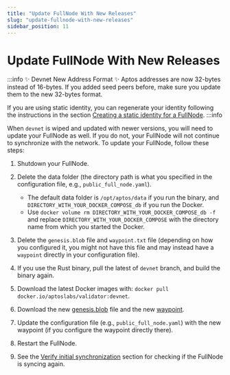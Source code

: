 ```yaml
---
title: "Update FullNode With New Releases"
slug: "update-fullnode-with-new-releases"
sidebar_position: 11
---
```


# Update FullNode With New Releases

:::info ✨ Devnet New Address Format ✨
Aptos addresses are now 32-bytes instead of 16-bytes. If you added seed peers before, make sure you update them to the new 32-bytes format.

If you are using static identity, you can regenerate your identity following the instructions in the section [Creating a static identity for a FullNode](network-identity-fullnode#creating-a-static-identity-for-a-fullnode).
:::info


When `devnet` is wiped and updated with newer versions, you will need to update your FullNode as well. If you do not, your FullNode will not continue to synchronize with the network. To update your FullNode, follow these steps:

1. Shutdown your FullNode.

2. Delete the data folder (the directory path is what you specified in the configuration file, e.g., `public_full_node.yaml`).

    - The default data folder is `/opt/aptos/data` if you run the binary, and `DIRECTORY_WITH_YOUR_DOCKER_COMPOSE_db` if you run the Docker.
    - Use `docker volume rm DIRECTORY_WITH_YOUR_DOCKER_COMPOSE_db -f` and replace `DIRECTORY_WITH_YOUR_DOCKER_COMPOSE` with the directory name from which you started the Docker.

3. Delete the `genesis.blob` file and `waypoint.txt` file (depending on how you configured it, you might not have this file and may instead have a `waypoint` directly in your configuration file).

4. If you use the Rust binary, pull the latest of `devnet` branch, and build the binary again.

5. Download the latest Docker images with: `docker pull docker.io/aptoslabs/validator:devnet`.

5. Download the new [genesis.blob][devnet_genesis] file and the new [waypoint][devnet_waypoint].

6. Update the configuration file (e.g., `public_full_node.yaml`) with the new waypoint (if you configure the waypoint directly there).

7. Restart the FullNode.

8. See the [Verify initial synchronization](run-a-fullnode#verify-initial-synchronization) section for checking if the FullNode is syncing again.


[pfn_config_file]: https://github.com/aptos-labs/aptos-core/tree/main/docker/compose/public_full_node/public_full_node.yaml
[pfn_docker_compose]: https://github.com/aptos-labs/aptos-core/tree/main/docker/compose/public_full_node/docker-compose.yaml
[rest_spec]: https://github.com/aptos-labs/aptos-core/tree/main/api
[devnet_genesis]: https://devnet.aptoslabs.com/genesis.blob
[devnet_waypoint]: https://devnet.aptoslabs.com/waypoint.txt
[aptos-labs/aptos-core]: https://github.com/aptos-labs/aptos-core.git
[status dashboard]: https://status.devnet.aptos.dev

